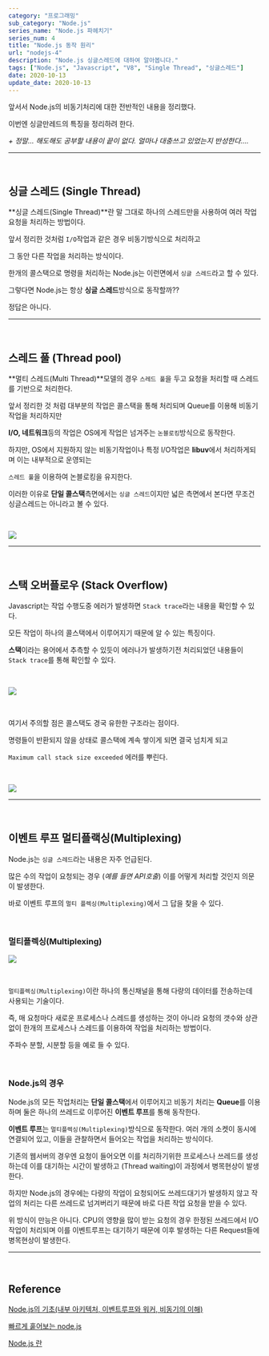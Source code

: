 ```yaml
---
category: "프로그래밍"
sub_category: "Node.js"
series_name: "Node.js 파헤치기"
series_num: 4
title: "Node.js 동작 원리"
url: "nodejs-4"
description: "Node.js 싱글스레드에 대하여 알아봅니다."
tags: ["Node.js", "Javascript", "V8", "Single Thread", "싱글스레드"]
date: 2020-10-13
update_date: 2020-10-13
---
```


앞서서 Node.js의 비동기처리에 대한 전반적인 내용을 정리했다.

이번엔 싱글만레드의 특징을 정리하려 한다.

*&#43; 정말... 해도해도 공부할 내용이 끝이 없다. 얼마나 대충쓰고 있었는지 반성한다....*

***

<br>

## 싱글 스레드 (Single Thread)

**싱글 스레드(Single Thread)**란 말 그대로 하나의 스레드만을 사용하여 여러 작업요청을 처리하는 방법이다.

앞서 정리한 것처럼 `I/O`작업과 같은 경우 비동기방식으로 처리하고

그 동안 다른 작업을 처리하는 방식이다.

<span class="em red">한개의 콜스택으로 명령을 처리하는 Node.js</span>는 이런면에서 `싱글 스레드`라고 할 수 있다.

그렇다면 Node.js는 항상 **싱글 스레드**방식으로 동작할까??

정답은 <span class="em red">아니다.</span>

*** 

<br>

## 스레드 풀 (Thread pool)

**멀티 스레드(Multi Thread)**모델의 경우 `스레드 풀`을 두고 요청을 처리할 때 스레드를 기반으로 처리한다.

앞서 정리한 것 처럼 대부분의 작업은 콜스택을 통해 처리되며 Queue를 이용해 비동기 작업을 처리하지만

**I/O, 네트워크**등의 작업은 OS에게 작업은 넘겨주는 `논블로킹`방식으로 동작한다.

하지만, OS에서 지원하지 않는 비동기작업이나 특정 I/O작업은 **libuv**에서 처리하게되며 이는 내부적으로 운영되는

`스레드 풀`을 이용하여 논블로킹을 유지한다.

이러한 이유로 **단일 콜스택**측면에서는 `싱글 스레드`이지만 넓은 측면에서 본다면 무조건 싱글스레드는 아니라고 볼 수 있다.

<br>

![](https://www.notion.so/image/https%3A%2F%2Fs3-us-west-2.amazonaws.com%2Fsecure.notion-static.com%2Fce9951af-bea8-44a4-ab88-ed5a8be133cb%2Fnodejs.jpg?table=block&id=9012861c-5909-479b-b25f-933ad303110d&width=2950&userId=038a9d8a-4e75-4deb-a374-ed6ff93980c6&cache=v2)

***

<br>

## 스택 오버플로우 (Stack Overflow)

Javascript는 작업 수행도중 에러가 발생하면 `Stack trace`라는 내용을 확인할 수 있다.

모든 작업이 하나의 콜스택에서 이루어지기 때문에 알 수 있는 특징이다.

**스택**이라는 용어에서 추측할 수 있듯이 에러나가 발생하기전 처리되었던 내용들이 `Stack trace`를 통해 확인할 수 있다.

<br>

![](https://www.notion.so/image/https%3A%2F%2Fs3-us-west-2.amazonaws.com%2Fsecure.notion-static.com%2F30d30f34-a4ee-4c92-8be6-f786cc2383b7%2Fstack-trace-example.png?table=block&id=1add1722-1625-4ee1-9dbe-16169fa8adcf&width=2950&userId=038a9d8a-4e75-4deb-a374-ed6ff93980c6&cache=v2)

<br>

<span class="em red">여기서 주의할 점은 콜스택도 경국 유한한 구조라는 점이다.</span>

명령들이 반환되지 않을 상태로 콜스택에 계속 쌓이게 되면 결국 넘치게 되고 

`Maximum call stack size exceeded` 에러를 뿌린다.

<br>

![](https://www.notion.so/image/https%3A%2F%2Fs3-us-west-2.amazonaws.com%2Fsecure.notion-static.com%2Ff2903775-e5e4-4e62-8e61-70bd9442a21c%2F1_5n-8aGqENgdDy3T_qPqCgA.png?table=block&id=a3e2e01c-9707-414c-be84-f768635a76a6&width=2950&userId=038a9d8a-4e75-4deb-a374-ed6ff93980c6&cache=v2)

***

<br>

## 이벤트 루프 멀티플랙싱(Multiplexing)

Node.js는 `싱글 스레드`라는 내용은 자주 언급된다.

많은 수의 작업이 요청되는 경우 (*예를 들면 API호출*) 이를 어떻게 처리할 것인지 의문이 발생한다.

바로 이벤트 루프의 `멀티 플렉싱(Multiplexing)`에서 그 답을 찾을 수 있다.

<br>

### 멀티플렉싱(Multiplexing)

![](https://www.notion.so/image/https%3A%2F%2Fs3-us-west-2.amazonaws.com%2Fsecure.notion-static.com%2Fc5ade81c-3bbf-4fb0-b917-eba48bb78bc5%2Fasynchronous-programming.jpg?table=block&id=56865363-0e69-49b6-a7bf-17389948d264&width=2950&userId=038a9d8a-4e75-4deb-a374-ed6ff93980c6&cache=v2)

<br>

`멀티플렉싱(Multiplexing)`이란 하나의 통신채널을 통해 다량의 데이터를 전송하는데 사용되는 기술이다.

즉, 매 요청마다 새로운 프로세스나 스레드를 생성하는 것이 아니라 <span class="em red">요청의 갯수와 상관없이 한개의 프로세스나 스레드를 이용</span>하여 작업을 처리하는 방법이다.

주파수 분할, 시분할 등을 예로 들 수 있다.

<br>

### Node.js의 경우

Node.js의 모든 작업처리는 **단일 콜스택**에서 이루어지고 비동기 처리는 **Queue**를 이용하며 둘은 하나의 쓰레드로 이루어진 **이벤트 루프**를 통해 동작한다.

**이벤트 루프**는 `멀티플렉싱(Multiplexing)`방식으로 동작한다. 여러 개의 소켓이 동시에 연결되어 있고, 이들을 관찰하면서
들어오는 작업을 처리하는 방식이다.

기존의 웹서버의 경우엔 요청이 들어오면 이를 처리하기위한 프로세스나 쓰레드를 생성하는데 이를 대기하는 시간이 발생하고 (Thread waiting)이 과정에서 병목현상이 발생한다.

하지만 Node.js의 경우에는 다량의 작업이 요청되어도 쓰레드대기가 발생하지 않고 작업의 처리는 다른 쓰레드로 넘겨버리기 때문에 바로 다른 작업 요청을 받을 수 있다.

<span class="callout">위 방식이 만능은 아니다. CPU의 영향을 많이 받는 요청의 경우 한정된 쓰레드에서 I/O 작업이 처리되며 이를 이벤트루프는 대기하기 때문에 이후 발생하는 다른 Request들에 병목현상이 발생한다.</span>

***

<br>

## Reference

<span class="reference">

[Node.js의 기초(내부 아키텍처, 이벤트루프와 워커, 비동기의 이해)](https://sjh836.tistory.com/79)

[빠르게 훝어보는 node.js](https://bcho.tistory.com/881)

[Node.js 란](https://ggoals.tistory.com/63)

</span>
